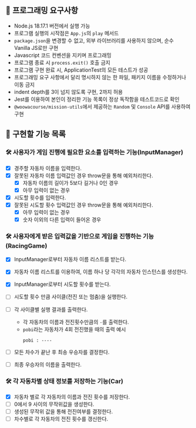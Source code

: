 ## 🎯 프로그래밍 요구사항

- Node.js 18.17.1 버전에서 실행 가능
- 프로그램 실행의 시작점은 `App.js`의 `play` 메서드
- `package.json`을 변경할 수 없고, 외부 라이브러리를 사용하지 않으며, 순수 Vanilla JS로만 구현
- Javascript 코드 컨벤션을 지키며 프로그래밍
- 프로그램 종료 시 `process.exit()` 호출 금지
- 프로그램 구현 완료 시, ApplicationTest의 모든 테스트가 성공
- 프로그래밍 요구 사항에서 달리 명시하지 않는 한 파일, 패키지 이름을 수정하거나 이동 금지
- indent depth를 3이 넘지 않도록 구현, 2까지 허용
- Jest를 이용하여 본인이 정리한 기능 목록이 정상 독작함을 테스트코드로 확인
- `@woowacourse/mission-utils`에서 제공하는 `Random` 및 `Console` API를 사용하여 구현

## 🚀 구현할 기능 목록

### 🛠 사용자가 게임 진행에 필요한 요소를 입력하는 기능(InputManager)

- [x] 경주할 자동차 이름을 입력한다.
- [x] 잘못된 자동차 이름 입력값인 경우 throw문을 통해 예외처리한다.
  - [x] 자동차 이름의 길이가 5보다 길거나 0인 경우
  - [x] 아무 입력이 없는 경우
- [x] 시도할 횟수를 입력한다.
- [x] 잘못된 시도할 횟수 입력값인 경우 throw문을 통해 예외처리한다.
  - [x] 아무 입력이 없는 경우
  - [x] 숫자 이외의 다른 입력이 들어온 경우

### 🛠 사용자에게 받은 입력값을 기반으로 게임을 진행하는 기능(RacingGame)

- [x] InputManager로부터 자동차 이름 리스트를 받는다.
- [x] 자동차 이름 리스트를 이용하여, 이름 하나 당 각각의 자동차 인스턴스를 생성한다.
- [x] InputManager로부터 시도할 횟수를 받는다.
- [ ] 시도할 횟수 만큼 사이클(전진 또는 멈춤)을 실행한다.
- [ ] 각 사이클별 실행 결과를 출력한다.

  - 각 자동차의 이름과 전진횟수만큼의 `-`를 출력한다.
  - `pobi`라는 자동차가 4회 전진했을 때의 출력 예시
    ```
    pobi : ----
    ```

- [ ] 모든 차수가 끝난 후 최송 우승자를 결정한다.
- [ ] 최종 우승자의 이름을 출력한다.

### 🛠 각 자동차별 상태 정보를 저장하는 기능(Car)

- [x] 자동차 별로 각 자동차의 이름과 전진 횟수를 저장한다.
- [ ] 0에서 9 사이의 무작위값을 생성한다.
- [ ] 생성된 무작위 값을 통해 전진여부를 결정한다.
- [ ] 차수별로 각 자동차의 전진 횟수를 갱신한다.
